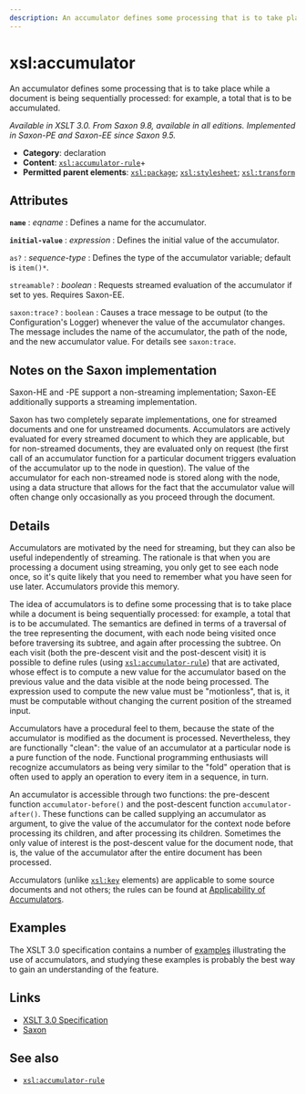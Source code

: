 ```yaml
---
description: An accumulator defines some processing that is to take place while a document is being sequentially processed
---
```


# xsl:accumulator

An accumulator defines some processing that is to take place while a document is being sequentially processed: for example, a total that is to be accumulated.

_Available in XSLT 3.0. From Saxon 9.8, available in all editions. Implemented in Saxon-PE and Saxon-EE since Saxon 9.5._

- **Category**: declaration
- **Content**: [`xsl:accumulator-rule`](xsl-accumulator-rule.md)+
- **Permitted parent elements**: [`xsl:package`](xsl-package.md); [`xsl:stylesheet`](xsl-stylesheet.md); [`xsl:transform`](xsl-transform.md)

## Attributes

**`name`**
: _eqname_
: Defines a name for the accumulator.

**`initial-value`**
: _expression_
: Defines the initial value of the accumulator.

`as?`
: _sequence-type_
: Defines the type of the accumulator variable; default is `item()*`.

`streamable?`
: _boolean_
: Requests streamed evaluation of the accumulator if set to yes. Requires Saxon-EE.

`saxon:trace?`
: `boolean`
: Causes a trace message to be output (to the Configuration's Logger) whenever the value of the accumulator changes. The message includes the name of the accumulator, the path of the node, and the new accumulator value. For details see `saxon:trace`.

## Notes on the Saxon implementation

Saxon-HE and -PE support a non-streaming implementation; Saxon-EE additionally supports a streaming implementation.

Saxon has two completely separate implementations, one for streamed documents and one for unstreamed documents. Accumulators are actively evaluated for every streamed document to which they are applicable, but for non-streamed documents, they are evaluated only on request (the first call of an accumulator function for a particular document triggers evaluation of the accumulator up to the node in question). The value of the accumulator for each non-streamed node is stored along with the node, using a data structure that allows for the fact that the accumulator value will often change only occasionally as you proceed through the document.

## Details

Accumulators are motivated by the need for streaming, but they can also be useful independently of streaming. The rationale is that when you are processing a document using streaming, you only get to see each node once, so it's quite likely that you need to remember what you have seen for use later. Accumulators provide this memory.

The idea of accumulators is to define some processing that is to take place while a document is being sequentially processed: for example, a total that is to be accumulated. The semantics are defined in terms of a traversal of the tree representing the document, with each node being visited once before traversing its subtree, and again after processing the subtree. On each visit (both the pre-descent visit and the post-descent visit) it is possible to define rules (using [`xsl:accumulator-rule`](xsl-accumulator-rule.md)) that are activated, whose effect is to compute a new value for the accumulator based on the previous value and the data visible at the node being processed. The expression used to compute the new value must be "motionless", that is, it must be computable without changing the current position of the streamed input.

Accumulators have a procedural feel to them, because the state of the accumulator is modified as the document is processed. Nevertheless, they are functionally "clean": the value of an accumulator at a particular node is a pure function of the node. Functional programming enthusiasts will recognize accumulators as being very similar to the "fold" operation that is often used to apply an operation to every item in a sequence, in turn.

An accumulator is accessible through two functions: the pre-descent function `accumulator-before()` and the post-descent function `accumulator-after()`. These functions can be called supplying an accumulator as argument, to give the value of the accumulator for the context node before processing its children, and after processing its children. Sometimes the only value of interest is the post-descent value for the document node, that is, the value of the accumulator after the entire document has been processed.

Accumulators (unlike [`xsl:key`](xsl-key.md) elements) are applicable to some source documents and not others; the rules can be found at [Applicability of Accumulators](https://www.w3.org/TR/xslt-30/#applicability-of-accumulators).

## Examples

The XSLT 3.0 specification contains a number of [examples](http://www.w3.org/TR/xslt-30/#accumulator-examples) illustrating the use of accumulators, and studying these examples is probably the best way to gain an understanding of the feature.

## Links

- [XSLT 3.0 Specification](http://www.w3.org/TR/xslt-30/#element-accumulator)
- [Saxon](https://www.saxonica.com/html/documentation/xsl-elements/accumulator.html)

## See also

- [`xsl:accumulator-rule`](xsl-accumulator-rule.md)
